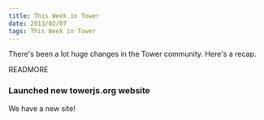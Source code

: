 ```yaml
---
title: This Week in Tower
date: 2013/02/07
tags: This Week in Tower
---
```


There's been a lot huge changes in the Tower community. Here's a recap.

READMORE

### Launched new towerjs.org website

We have a new site!